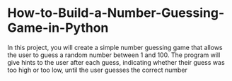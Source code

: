 # How-to-Build-a-Number-Guessing-Game-in-Python
In this project, you will create a simple number guessing game that allows the user to guess a random number between 1 and 100. The program will give hints to the user after each guess, indicating whether their guess was too high or too low, until the user guesses the correct number
